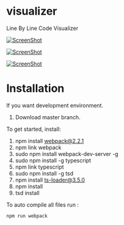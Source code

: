 
# visualizer
Line By Line Code Visualizer


[![ScreenShot](https://github.com/Anu1601CS/visualizer/blob/dev/images/3.png)](#features)

[![ScreenShot](https://github.com/Anu1601CS/visualizer/blob/dev/images/2.png)](#features)

[![ScreenShot](https://github.com/Anu1601CS/visualizer/blob/dev/images/1.png)](#features)


# Installation
If you want development environment. 

1. Download master branch.

To get started, install:

1. npm install webpack@2.2.1
2. npm link webpack
3. sudo npm install webpack-dev-server -g
4. sudo npm install -g typescript
5. npm link typescript
6. sudo npm install -g tsd
7. npm install ts-loader@3.5.0 
8. npm install
9. tsd install


To auto compile all files run :

<code>npm run webpack</code>
